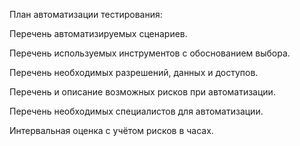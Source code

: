 План автоматизации тестирования:

Перечень автоматизируемых сценариев.


Перечень используемых инструментов с обоснованием выбора.


Перечень необходимых разрешений, данных и доступов.


Перечень и описание возможных рисков при автоматизации.


Перечень необходимых специалистов для автоматизации.


Интервальная оценка с учётом рисков в часах.

